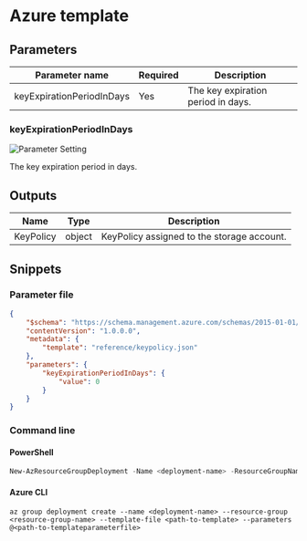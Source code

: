 # Azure template

## Parameters

Parameter name | Required | Description
-------------- | -------- | -----------
keyExpirationPeriodInDays | Yes      | The key expiration period in days.

### keyExpirationPeriodInDays

![Parameter Setting](https://img.shields.io/badge/parameter-required-orange?style=flat-square)

The key expiration period in days.

## Outputs

Name | Type | Description
---- | ---- | -----------
KeyPolicy | object | KeyPolicy assigned to the storage account.

## Snippets

### Parameter file

```json
{
    "$schema": "https://schema.management.azure.com/schemas/2015-01-01/deploymentParameters.json#",
    "contentVersion": "1.0.0.0",
    "metadata": {
        "template": "reference/keypolicy.json"
    },
    "parameters": {
        "keyExpirationPeriodInDays": {
            "value": 0
        }
    }
}
```

### Command line

#### PowerShell

```powershell
New-AzResourceGroupDeployment -Name <deployment-name> -ResourceGroupName <resource-group-name> -TemplateFile <path-to-template> -TemplateParameterFile <path-to-templateparameter>
```

#### Azure CLI

```text
az group deployment create --name <deployment-name> --resource-group <resource-group-name> --template-file <path-to-template> --parameters @<path-to-templateparameterfile>
```

